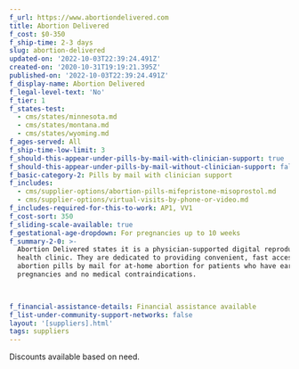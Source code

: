 ```yaml
---
f_url: https://www.abortiondelivered.com
title: Abortion Delivered
f_cost: $0-350
f_ship-time: 2-3 days
slug: abortion-delivered
updated-on: '2022-10-03T22:39:24.491Z'
created-on: '2020-10-31T19:19:21.395Z'
published-on: '2022-10-03T22:39:24.491Z'
f_display-name: Abortion Delivered
f_legal-level-text: 'No'
f_tier: 1
f_states-test:
  - cms/states/minnesota.md
  - cms/states/montana.md
  - cms/states/wyoming.md
f_ages-served: All
f_ship-time-low-limit: 3
f_should-this-appear-under-pills-by-mail-with-clinician-support: true
f_should-this-appear-under-pills-by-mail-without-clinician-support: false
f_basic-category-2: Pills by mail with clinician support
f_includes:
  - cms/supplier-options/abortion-pills-mifepristone-misoprostol.md
  - cms/supplier-options/virtual-visits-by-phone-or-video.md
f_includes-required-for-this-to-work: AP1, VV1
f_cost-sort: 350
f_sliding-scale-available: true
f_gestational-age-dropdown: For pregnancies up to 10 weeks
f_summary-2-0: >-
  Abortion Delivered states it is a physician-supported digital reproductive
  health clinic. They are dedicated to providing convenient, fast access to
  abortion pills by mail for at-home abortion for patients who have early
  pregnancies and no medical contraindications.


  ‍
f_financial-assistance-details: Financial assistance available
f_list-under-community-support-networks: false
layout: '[suppliers].html'
tags: suppliers
---
```


Discounts available based on need.
